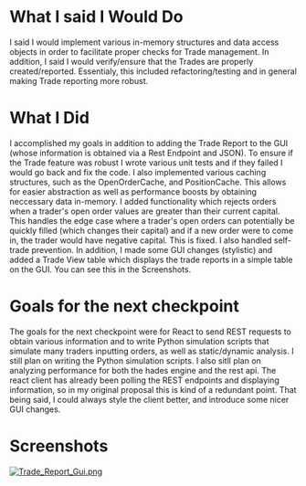
# What I said I Would Do
I said I would implement various in-memory structures and data access objects in order to facilitate proper checks for Trade  management. In addition, I said I would verify/ensure that the Trades are properly created/reported. Essentialy, this included refactoring/testing and in general making Trade reporting more robust.

# What I Did 
I accomplished my goals in addition to adding the Trade Report to the GUI (whose information is obtained via a Rest Endpoint and JSON). To ensure if the Trade feature was robust I wrote various unit tests and if they failed I would go back and fix the code. I also implemented various caching structures, such as the OpenOrderCache, and PositionCache. This allows for easier abstraction as well as performance boosts by obtaining neccessary data in-memory. I added functionality which rejects orders when a trader's open order values are greater than their current capital. This handles the edge case where a trader's open orders can potentially be quickly filled (which changes their capital) and if a new order were to come in, the trader would have negative capital. This is fixed. I also handled self-trade prevention. In addition, I made some GUI changes (stylistic) and added a Trade View table which displays the trade reports in a simple table on the GUI. You can see this in the Screenshots.

# Goals for the next checkpoint
The goals for the next checkpoint were for React to send REST requests to obtain various information and to write Python simulation scripts that simulate many traders inputting orders, as well as static/dynamic analysis. I still plan on writing the Python simulation scripts. I also sitll plan on analyzing performance for both the hades engine and the rest api. The react client has already been polling the REST endpoints and displaying information, so in my original proposal this is kind of a redundant point. That being said, I could always style the client better, and introduce some nicer GUI changes.

# Screenshots
[![Trade_Report_Gui.png](https://s14.postimg.cc/ac6j7wyjl/Trade_Report_Gui.png)](https://postimg.cc/image/7uus0nen1/)
